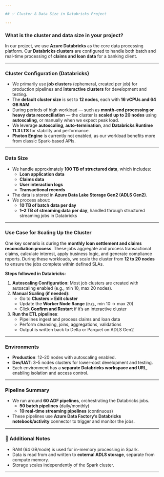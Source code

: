 ```yaml
---

## ✅ Cluster & Data Size in Databricks Project

---
```


### **What is the cluster and data size in your project?**

In our project, we use **Azure Databricks** as the core data processing platform. Our **Databricks clusters** are configured to handle both batch and real-time processing of **claims and loan data** for a banking client.

---

### **Cluster Configuration (Databricks)**

- We primarily use **job clusters** (ephemeral, created per job) for production pipelines and **interactive clusters** for development and testing.
- The **default cluster size** is set to **12 nodes**, each with **16 vCPUs and 64 GB RAM**.
- During periods of high workload — such as **month-end processing or heavy data reconciliation** — the cluster is **scaled up to 20 nodes** using **autoscaling**, or manually when we expect peak load.
- We leverage **autoscaling**, **auto-termination**, and **Databricks Runtime 11.3 LTS** for stability and performance.
- **Photon Engine** is currently not enabled, as our workload benefits more from classic Spark-based APIs.

---

### **Data Size**

- We handle approximately **100 TB of structured data**, which includes:
  - **Loan application data**
  - **Claims data**
  - **User interaction logs**
  - **Transactional records**
- The data is stored in **Azure Data Lake Storage Gen2 (ADLS Gen2)**.
- We process about:
  - **10 TB of batch data per day**
  - **1–2 TB of streaming data per day**, handled through structured streaming jobs in Databricks

---

### **Use Case for Scaling Up the Cluster**

One key scenario is during the **monthly loan settlement and claims reconciliation process**. These jobs aggregate and process transactional claims, calculate interest, apply business logic, and generate compliance reports. During these workloads, we scale the cluster from **12 to 20 nodes** to ensure the jobs complete within defined SLAs.

**Steps followed in Databricks:**

1. **Autoscaling Configuration**: Most job clusters are created with autoscaling enabled (e.g., min 10, max 20 nodes).
2. **Manual Scaling (if needed)**:
   - Go to **Clusters > Edit cluster**
   - Update the **Worker Node Range** (e.g., min 10 → max 20)
   - Click **Confirm and Restart** if it’s an interactive cluster
3. **Run the ETL pipelines**:
   - Pipelines ingest and process claims and loan data
   - Perform cleansing, joins, aggregations, validations
   - Output is written back to Delta or Parquet on ADLS Gen2

---

### **Environments**

- **Production**: 12–20 nodes with autoscaling enabled.
- **Dev/UAT**: 3–5 nodes clusters for lower-cost development and testing.
- Each environment has a **separate Databricks workspace and URL**, enabling isolation and access control.

---

### **Pipeline Summary**

- We run around **60 ADF pipelines**, orchestrating the Databricks jobs.
  - **50 batch pipelines** (daily/monthly)
  - **10 real-time streaming pipelines** (continuous)
- These pipelines use **Azure Data Factory’s Databricks notebook/activity** connector to trigger and monitor the jobs.

---

### 📝 Additional Notes

- RAM (64 GB/node) is used for in-memory processing in Spark.
- Data is read from and written to **external ADLS storage**, separate from compute memory.
- Storage scales independently of the Spark cluster.

---
